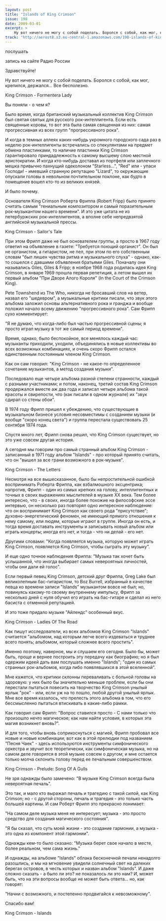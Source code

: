 ```yaml
---
layout: post
title: "Islands of King Crimson"
issue: 198
date: 2009-03-01
excerpt: >
    Ну вот ничего не могу с собой поделать. Боролся с собой, как мог, крепился, держался... Все бесполезно.
track: "http://aerost8.s3.eu-central-1.amazonaws.com/198-islands-of-king-crimson.mp3"
---
```


послушать

запись на сайте Радио России

Здравствуйте!

Ну вот ничего не могу с собой поделать. Боролся с собой, как мог, крепился, держался... Все бесполезно.

King Crimson - Formentera Lady

Вы поняли - о чем я?

Было время, когда британский музыкальный коллектив King Crimson был святая святых для русского рок-интеллигента. Если есть священные коровы, то вот эта была самая священная из них: самая прогрессивная из всех групп "прогрессивного рока".

И когда в темных аллеях каких-нибудь укромного городского сада раз в неделю рок-интеллигенты встречались со спекулянтами на предмет обмена пластинками, то наличие пластинки King Crimson гарантировало приндадлежность к самому высшему слою местной аристократии. И когда кто-нибудь доставал из портфеля или заплечного мешка привычно пахнущий одеколоном "Starless...", "Red" или - упаси Господи! - имевший странную репутацию "Lizard", то окружающие опускали головы в невольном почтительном поклоне, как будто в помещение вошел кто-то из великих князей.

И было почему.

Основателя King Crimson Роберта Фриппа (Robert Fripp) было принято считать самым "гениальным композитором и самый поразительным рок-музыкантом нашего времени". И это уже цитата не из петербуржских рок-интеллигентов, а вполне себе непредвзятой английской музыкальной прессы.

King Crimson - Sailor's Tale

При этом Фрипп даже не был основателем группы, а просто в 1967 году ответил на объявление в газете: "Требуется поющий органист". Он был не органистом, а гитаристом, не пел, при этом по его собственным словам "был лишен чувства ритма и музыкального слуха" - однако, как-то сошелся с давшими объявления братьями Giles. Поначалу они назывались Giles, Giles & Fripp; в ноябре 1968 года родилась идея King Crimson, в январе 1969 прошла первая репетиция, а летом вышел их первый альбом "При Дворе Алого Короля" (In the Court of the Crimson King).

Pete Townshend из The Who, никогда не бросавший слов на ветер, назвал его "шедевром", а музыкальные критики писали, что звук этого альбома заложил основы альтернативного рока и гранджа и вообще положил начало всему движению "прогрессивного рока". Сам Фрипп сухо комментирует:

"Я не думаю, что когда-либо был частью прогрессивной сцены; я просто играл музыку в тот же самый период времени".

Время, однако, было беспокойное, все менялось каждый час: музыканты приходили, уходили, объединялись в новые коллективы во всех возможных комбинациях, и очень скоро Фрипп остался единственным постоянным членом King Crimson.

Как он сам говорил: "King Crimson - не какое-то определенное сочетание музыкантов, а метод создания музыки".

Последовало еще четыре альбома разной степени странности, каждый с разными участниками; и потом, наконец, третий состав King Crimson продержался вместе аж два года и записал четыре альбома такой красоты и свирепости, что (как писали в одном журнале) их "звук сдирал со стены обои".

В 1974 году Фрипп пришел к убеждению, что существующие в музыкальном бизнесе условия несовместимы с созданием музыки (и вообще "скоро конец света") и группа перестала существовать 25 сентября 1974 года.

Спустя много лет, Фрипп снова решил, что King Crimson существует, но это уже совсем другая история.

А сегодня мы говорим про самый странный альбом King Crimson - записанный в 1971 году альбом "Islands" - про который принято считать, что он "вышел за все грани возможного в рок-музыке".

King Crimson - The Letters

Несмотря на все вышесказанное, было бы непростительной ошибкой воспринимать Роберта Фриппа, как взбалмошного эксцентрика; напротив, Фрипп - один из самых крепких на голову, интеллигентных и точных в своих выражениях мыслителей в музыке XX века. Тем более интересно, что - в своих, иногда более похожие на философские эссе интервью, он несколько раз повторял одно интересное наблюдение: что он воспринимает King Crimson как своего рода "присутствие"; духовно-энергетический феномен, не имеющий прямого отношения к нему самому, или людям, которые играют в группе. Иногда он есть, и тогда время доставать инструменты и записывать новый альбом или играть концерты; иногда его нет, и тогда - что ни делай - его нет.

Другими словами: "Когда появляется музыка, которую может играть King Crimson, появляется King Crimson, чтобы сыграть эту музыку".

И еще одно точное наблюдения Фриппа: "Музыка так хочет быть услышанной, что иногда выбирает самых невероятных личностей, чтобы они дали ей голос".

Если первый певец King Crimson, детский друг Фриппа, Greg Lake был великолепным бас-гитаристом, то Boz Burrell, избранный в качестве певца ко времени записи "Islands" музыкантом вовсе не был; но, повинуясь какому-то своему внутреннему импульсу, Фрипп за несколько дней с нуля обучил его играть на бас-гитаре и сделал из него басиста с отменной репутацией.

И это тоже придало музыке "Айлендс" особенный вкус.

King Crimson - Ladies Of The Road

Как пишут исследователи, из всех альбомов King Crimson "Islands" считается "альбомом, над которым легче всего издеваться и труднее всего понять; альбомом, который сложнее всего простить".

Именно поэтому, наверное, мы и слушаем его сегодня. Было бы, может быть, проще и вернее построить эту передачу как биографию; но я был одержим идеей дать вам послушать именно "Islands"; "один из самых странных рок-альбомов, когда либо появлявшихся в этой вселенной".

Мне кажется, что критики склонны переваливать с больной головы на здоровую: у них было бы значительно меньше проблем, если бы они перестали пытаться повесить на творчество King Crimson унылый ярлык "рок" - или, если уж на то пошло, любой другой унылый ярлык. Мне все время казалось, что прелесть этого альбома в том, что его бессмысленно пытаться втискивать в какие-либо рамки.

Как говорил сам Фрипп: "Вопрос ставился просто - С нами только что произошло нечто магическое; как нам найти условия, в которых эта магия возникнет вновь?".

И для того, чтобы вновь соприкоснуться с магией, Фрипп пробовал все новые и новые комбинации; вот как в этой прелюдии под названием "Песня Чаек" - здесь используются инструменты симфонического оркестра и звучит все теоретически, как симфоническая музыка, но на самом деле говорится в этой музыке совсем о другом; и мне остается только молча склонить голову перед ее печальным совершенством.

King Crimson - Prelude: Song Of A Gulls

Не зря однажды было замечено: "В музыке King Crimson всегда была невероятная печаль".

Это так, и мало кто выражал печаль и трагедию с такой силой, как King Crimson; но - с другой стороны, печаль и трагедия - это только часть большей картины. И сам Роберт Фрипп это прекрасно понимает:

"На самом деле музыка меня не интересует; музыка - это просто средство для создания магического состояния".

"Я бы сказал, что суть моей жизни - это создание гармонии, а музыка - это одна из компонент этой гармонии".

Однажды кем-то было сказано: "Музыка берет свое начало в месте, более реальном, чем сама жизнь."

И однажды, на альбоме "Islands" облака бесконечной печали ненадолго разошлись, и мы на мгновение увидели солнечный свет на далеких берегах островов, в честь которых и назван альбом "Islands". И даже сложно сказать - а было ли это? не показалось ли это нам? И, может быть, что на эти вопросы вообще не может быть ответа... но, как говорят:

"Начни с возможного, и постепенно продвигайся к невозможному".

Спасибо вам!

King Crimson - Islands
